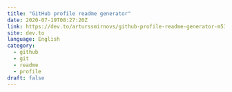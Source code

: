 ```yaml
---
title: "GitHub profile readme generator"
date: 2020-07-19T08:27:20Z
link: https://dev.to/arturssmirnovs/github-profile-readme-generator-m53?utm_medium=RSS&utm_source=news.12bit.vn
site: dev.to
language: English
category:
  - github
  - git
  - readme
  - profile
draft: false
---
```

